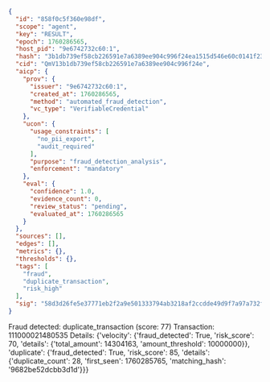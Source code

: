 ```json
{
  "id": "858f0c5f360e98df",
  "scope": "agent",
  "key": "RESULT",
  "epoch": 1760286565,
  "host_pid": "9e6742732c60:1",
  "hash": "3b1db739ef58cb226591e7a6389ee904c996f24ea1515d546e60c0141f23b1d8",
  "cid": "QmV13b1db739ef58cb226591e7a6389ee904c996f24e",
  "aicp": {
    "prov": {
      "issuer": "9e6742732c60:1",
      "created_at": 1760286565,
      "method": "automated_fraud_detection",
      "vc_type": "VerifiableCredential"
    },
    "ucon": {
      "usage_constraints": [
        "no_pii_export",
        "audit_required"
      ],
      "purpose": "fraud_detection_analysis",
      "enforcement": "mandatory"
    },
    "eval": {
      "confidence": 1.0,
      "evidence_count": 0,
      "review_status": "pending",
      "evaluated_at": 1760286565
    }
  },
  "sources": [],
  "edges": [],
  "metrics": {},
  "thresholds": {},
  "tags": [
    "fraud",
    "duplicate_transaction",
    "risk_high"
  ],
  "sig": "58d3d26fe5e37771eb2f2a9e501333794ab3218af2ccdde49d9f7a97a732f6d4"
}
```

Fraud detected: duplicate_transaction (score: 77)
Transaction: 111000021480535
Details: {'velocity': {'fraud_detected': True, 'risk_score': 70, 'details': {'total_amount': 14304163, 'amount_threshold': 10000000}}, 'duplicate': {'fraud_detected': True, 'risk_score': 85, 'details': {'duplicate_count': 28, 'first_seen': 1760285765, 'matching_hash': '9682be52dcbb3d1d'}}}